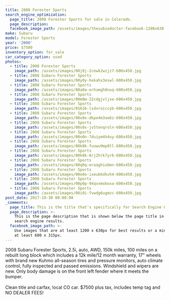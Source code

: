 ```yaml
---
title: 2008 Forester Sports
search_engine_optimization:
  page_title: 2008 Forester Sports for sale in Colorado.
  page_description:
  facebook_image_path: /assets/images/thesubiedoctor-facebook-1200x630.png
make: Subaru
model: Forester Sports
year: '2008'
price: $7500
inventory_option: for_sale
car_category_option: used
photos:
  - title: 2008 Forester Sports
    image_path: /assets/images/00j0j-2cewk2wzjz7-600x450.jpg
  - title: 2008 Subaru Forester Sports
    image_path: /assets/images/00y0y-hokahx3eswl-600x450.jpg
  - title: 2008 Subaru Forester Sports
    image_path: /assets/images/00a0a-erhumgh0nuq-600x450.jpg
  - title: 2008 Subaru Forester Sports
    image_path: /assets/images/00m0m-22cdgjvljxe-600x450.jpg
  - title: 2008 Subaru Forester Sports
    image_path: /assets/images/01616-lsdxroiccyb-600x450.jpg
  - title: 2008 Subaru Forester Sports
    image_path: /assets/images/00x0x-dkpe4m3ae6z-600x450.jpg
  - title: 2008 Subaru Forester Sports
    image_path: /assets/images/00s0s-jv5tenqroln-600x450.jpg
  - title: 2008 Subaru Forester Sports
    image_path: /assets/images/00n0n-7duiym4h4uy-600x450.jpg
  - title: 2008 Subaru Forester Sports
    image_path: /assets/images/00k0k-fuuwu9mp8tl-600x450.jpg
  - title: 2008 Subaru Forester Sports
    image_path: /assets/images/00k0k-6rj2hrk7yr6-600x450.jpg
  - title: 2008 Subaru Forester Sports
    image_path: /assets/images/00q0q-eraaghiubmn-600x450.jpg
  - title: 2008 Subaru Forester Sports
    image_path: /assets/images/00o0o-ixeubkdkvh4-600x450.jpg
  - title: 2008 Subaru Forester Sports
    image_path: /assets/images/00p0p-94qvxmoboxa-600x450.jpg
  - title: 2008 Subaru Forester Sports
    image_path: /assets/images/00i0i-fvwdg6ugmzc-600x450.jpg
post_date: 2017-10-30 00:00:00
_comments:
  page_title: This is the title that's specifically for Search Engine Optimization.
  page_description: >-
    This is the page description that is shown below the page title in the
    search engine results.
  facebook_image_path: >-
    Use images that are at least 1200 x 630px for best results or a minimum of
    at least 600 x 315px.
---
```



<div><p>2008 Subaru Forester Sports, 2.5i, auto, AWD, 150k miles, 100 miles on a rebuilt long block which includes a 12k mile/12 month warranty, 17" wheels with brand new Kuhmo all-season tires and pressure monitors, auto climate control, fully inspected and passed emissions. Windshield and wipers are new. Only body damage is on the front left fender where it meets the bumper.<br /><br />Clean title and carfax, local CO car. $7500 plus tax, includes temp tag and NO DEALER FEES!</p></div>